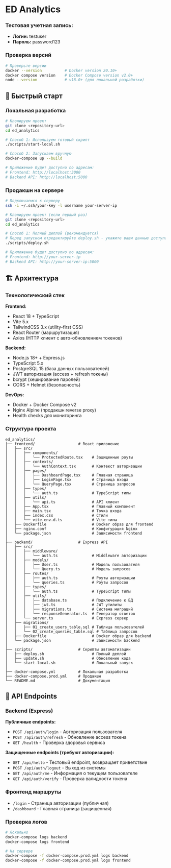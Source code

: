# ED Analytics

### Тестовая учетная запись:
- **Логин:** testuser
- **Пароль:** password123

### Проверка версий

```bash
# Проверьте версии
docker --version          # Docker version 20.10+
docker compose version    # Docker Compose version v2.0+
node --version            # v18.0+ (для локальной разработки)
```

## 🚀 Быстрый старт

### Локальная разработка

```bash
# Клонируем проект
git clone <repository-url>
cd ed_analytics

# Способ 1: Используем готовый скрипт
./scripts/start-local.sh

# Способ 2: Запускаем вручную
docker-compose up --build

# Приложение будет доступно по адресам:
# Frontend: http://localhost:3000
# Backend API: http://localhost:5000
```

### Продакшн на сервере

```bash
# Подключаемся к серверу
ssh -i ~/.ssh/your-key -l username your-server-ip

# Клонируем проект (если первый раз)
git clone <repository-url>
cd ed_analytics

# Способ 1: Полный деплой (рекомендуется)
# Перед запуском отредактируйте deploy.sh - укажите ваши данные доступа
./scripts/deploy.sh

# Приложение будет доступно по адресам:
# Frontend: http://your-server-ip
# Backend API: http://your-server-ip:5000
```

## 🏗️ Архитектура

### Технологический стек

**Frontend:**
- React 18 + TypeScript
- Vite 5.x
- TailwindCSS 3.x (utility-first CSS)
- React Router (маршрутизация)
- Axios (HTTP клиент с авто-обновлением токенов)

**Backend:**
- Node.js 18+ + Express.js
- TypeScript 5.x
- PostgreSQL 15 (база данных пользователей)
- JWT авторизация (access + refresh токены)
- bcrypt (хеширование паролей)
- CORS + Helmet (безопасность)

**DevOps:**
- Docker + Docker Compose v2
- Nginx Alpine (продакшн reverse proxy)
- Health checks для мониторинга

### Структура проекта

```
ed_analytics/
├── frontend/                   # React приложение
│   ├── src/
│   │   ├── components/
│   │   │   └── ProtectedRoute.tsx    # Защищенные роуты
│   │   ├── contexts/
│   │   │   └── AuthContext.tsx       # Контекст авторизации
│   │   ├── pages/
│   │   │   ├── DashboardPage.tsx     # Главная страница
│   │   │   ├── LoginPage.tsx         # Страница входа
│   │   │   └── QueryPage.tsx         # Страница запросов
│   │   ├── types/
│   │   │   └── auth.ts               # TypeScript типы
│   │   ├── utils/
│   │   │   └── api.ts                # API клиент
│   │   ├── App.tsx                   # Главный компонент
│   │   ├── main.tsx                  # Точка входа
│   │   ├── index.css                 # Стили
│   │   └── vite-env.d.ts             # Vite типы
│   ├── Dockerfile                    # Docker образ для frontend
│   ├── nginx.conf                    # Конфигурация Nginx
│   └── package.json                  # Зависимости frontend
│
├── backend/                    # Express API
│   ├── src/
│   │   ├── middleware/
│   │   │   └── auth.ts               # Middleware авторизации
│   │   ├── models/
│   │   │   ├── User.ts               # Модель пользователя
│   │   │   └── Query.ts              # Модель запросов
│   │   ├── routes/
│   │   │   ├── auth.ts               # Роуты авторизации
│   │   │   └── queries.ts            # Роуты запросов
│   │   ├── types/
│   │   │   └── auth.ts               # TypeScript типы
│   │   ├── utils/
│   │   │   ├── database.ts           # Подключение к БД
│   │   │   ├── jwt.ts                # JWT утилиты
│   │   │   ├── migrations.ts         # Система миграций
│   │   │   └── responseGenerator.ts  # Генератор ответов
│   │   └── server.ts                 # Express сервер
│   ├── migrations/
│   │   ├── 01_create_users_table.sql # Таблица пользователей
│   │   └── 02_create_queries_table.sql # Таблица запросов
│   ├── Dockerfile                    # Docker образ для backend
│   └── package.json                  # Зависимости backend
│
├── scripts/                    # Скрипты автоматизации
│   ├── deploy.sh                     # Полный деплой
│   ├── update.sh                     # Обновление кода
│   └── start-local.sh                # Локальный запуск
│
├── docker-compose.yml          # Локальная разработка
├── docker-compose.prod.yml     # Продакшн
└── README.md                   # Документация
```

## 📡 API Endpoints

### Backend (Express)

**Публичные endpoints:**
- `POST /api/auth/login` - Авторизация пользователя
- `POST /api/auth/refresh` - Обновление access токена
- `GET /health` - Проверка здоровья сервиса

**Защищенные endpoints (требуют авторизации):**
- `GET /api/hello` - Тестовый endpoint, возвращает приветствие
- `POST /api/auth/logout` - Выход из системы
- `GET /api/auth/me` - Информация о текущем пользователе
- `GET /api/auth/verify` - Проверка валидности токена

### Фронтенд маршруты

- `/login` - Страница авторизации (публичная)
- `/dashboard` - Главная страница (защищенная)

### Проверка логов

```bash
# Локально
docker-compose logs backend
docker-compose logs frontend

# На сервере
docker-compose -f docker-compose.prod.yml logs backend
docker-compose -f docker-compose.prod.yml logs frontend
```